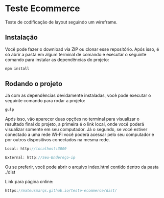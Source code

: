 # Teste Ecommerce

Teste de codificação de layout seguindo um wireframe.

## Instalação

Você pode fazer o download via ZIP ou clonar esse repositório. Após isso, é só abrir a pasta em algum terminal de comando e executar o seguinte comando para instalar as dependências do projeto:
 
~~~javascript
npm install
~~~ 

## Rodando o projeto

Já com as dependências devidamente instaladas, você pode executar o seguinte comando para rodar a projeto:
 
~~~javascript
gulp
~~~ 

Após isso, vão aparecer duas opções no terminal para visualizar o resultado final do projeto, a primeira é o link local, onde você poderá visualizar somente em seu computador. Já o segundo, se você estiver conectado a uma rede Wi-Fi você poderá acessar pelo seu computador e por outros dispositivos conectados na mesma rede.

~~~javascript
Local: http://localhost:3000
~~~ 

~~~javascript
External: http://Seu-Endereço-ip
~~~ 

Ou se preferir, você pode abrir o arquivo index.html contido dentro da pasta ./dist

Link para página online:

~~~javascript
https://mateusmarqs.github.io/teste-ecommerce/dist/
~~~ 


